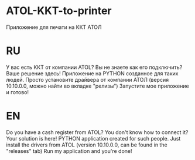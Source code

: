 # ATOL-KKT-to-printer
Приложение для печати на ККТ АТОЛ

# RU

У вас есть ККТ от компании ATOL?
Вы не знаете как его подключить?
Ваше решение здесь!
Приложение на PYTHON созданное для таких людей.
Просто установите драйвера от компании АТОЛ (версия 10.10.0.0, можно найти во вкладке "релизы")
Запустите мое приложение и готово!

# EN

Do you have a cash register from ATOL?
You don't know how to connect it?
Your solution is here!
PYTHON application created for such people.
Just install the drivers from ATOL (version 10.10.0.0, can be found in the "releases" tab)
Run my application and you're done!
